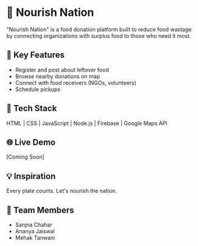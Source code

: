 # 🥗 Nourish Nation

"Nourish Nation" is a food donation platform built to reduce food wastage by connecting organizations with surplus food to those who need it most.

## 🎯 Key Features
- Register and post about leftover food
- Browse nearby donations on map
- Connect with food receivers (NGOs, volunteers)
- Schedule pickups

## 🚀 Tech Stack
HTML | CSS | JavaScript | Node.js | Firebase | Google Maps API

## 🌐 Live Demo
[Coming Soon]

## 💡 Inspiration
Every plate counts. Let's nourish the nation.

## 👥 Team Members

- Sanjna Chahar
- Ananya Jaiswal
- Mehak Tanwani
